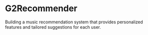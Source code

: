 # G2Recommender
Building a music recommendation system that provides personalized features and tailored suggestions for each user.
